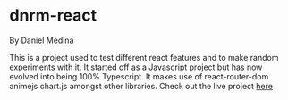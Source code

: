 # dnrm-react

By Daniel Medina

This is a project used to test different react features and to make random experiments with it. It started off as a Javascript project but has now evolved into being 100% Typescript. It makes use of react-router-dom animejs chart.js amongst other libraries. Check out the live project [here](https://react.danielmedina.dev/)
